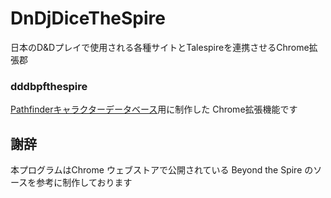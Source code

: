 # DnDjDiceTheSpire
日本のD&amp;Dプレイで使用される各種サイトとTalespireを連携させるChrome拡張郡

### dddbpfthespire
[Pathfinderキャラクターデータベース](http://dndjp.sakura.ne.jp/dddbpf/OUTPUT.php)用に制作した Chrome拡張機能です


## 謝辞
本プログラムはChrome ウェブストアで公開されている Beyond the Spire のソースを参考に制作しております
